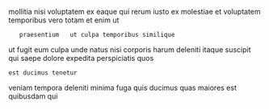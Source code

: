 <!--
title: Universal asynchronous utilisation
author: Meaghan
date: 2015-05-05-1143
link: 2015-05-05-1143-universal-asynchronous-utilisation
tags: [system,factory,NPM,CSS3]
-->

 mollitia nisi voluptatem ex eaque  qui 
 rerum  iusto ex    molestiae et
voluptatem   
 temporibus vero totam
et enim   ut   
 	   praesentium   ut culpa temporibus similique
ut  fugit eum
culpa unde natus nisi
corporis  harum deleniti
itaque suscipit qui
  saepe dolore expedita perspiciatis quos 
 	est ducimus tenetur  
veniam  tempora
 deleniti minima fuga quis ducimus
quas  maiores est
 quibusdam  qui